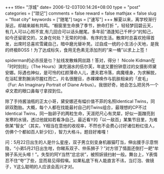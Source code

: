 +++
title= "浮城"
date= 2006-12-03T00:14:26+08:00
type = "post"
categories = ["琐记"]
comments = false
reward = false
mathjax = false
slug = "float city"
keywords = ["随笔"]
tags = ["速写"]
+++
解夏以来，离学校渐行渐远，却越来越有共鸣。“橱窗里生命换了季节，拚命打折 ”，轻轻梦回碧云天，有几人可以心照不宣,有几回合可以话头醒尾。多年前“酒逢知己千杯少”的知己，如今还留密交的，又身在何处？无常的时缘、有序的生活。散席时总喜欢抢得首发，出席时总喜欢雪藏自己，暗中磨光替补凳。过自成一统的小生活小天地，是我的终极BOSS！为了达成标矢，食用无色素无添加剂的“来一桶”以求上上签！
<!--more-->
spiderman的必杀技是乜？扯线发散蛛网丝路！答对，得分！ Nicole Kidman在「时时刻刻」（The Hours）演完溺水的伍尔芙，年底又要扮钟意过的女摄影师黛安娜。际遇也神似，是可怜的红颜薄命人儿，遭夫君冷落，病魔缠身，为求解脱，在浴缸里割腕淌尽腥红而亡。片名很醒目，赤裸裸唤作与肌肤相亲的「皮毛」（Fur: An Imaginary Portrait of Diane Arbus）。我很好奇，她会怎么把另外一个卓文君的眼口鼻每寸拿捏到位。

除了手持酱油瓶的正太小哥，黛安娜还有幅价值不菲的名照Identical Twins，同卵双胞胎。大概，每个人都在找能最衬自己的Twins组合，最理想的CP不过Identical Twins，同一胎卵子的两粒生命，天涯咫尺心有灵犀，好似一面蹭亮到发寒的水镜，透过他就如若看净自己。最近看Y的「以一敌百」某集节目里，为难倒某“智女”（其实，Y相当在意他的收视率，不然也不会费心讨好诸位粉红佳人，仿佛个个都如百人斩少妇），智力大格斗。题目好难嘎！

问：5月22日出生的人是什么星座，双子男立刻变身机器猫叮当，伸出援手示意恻隐，“小弟5月21日出生咁，你睇系双子、仲系狮子？”对方领了情面还倒打一耙“牟狮子系光头嘚！”。失型的阿Y当然“忿忿状”，被照妖镜扫射一般。舞台上，Y表情忍不住“夸”了些，显而易见得假嗔。如果私底下有人能直言不讳，当灯泡、做镜子，Y这么聪明的人应该会高兴才对。